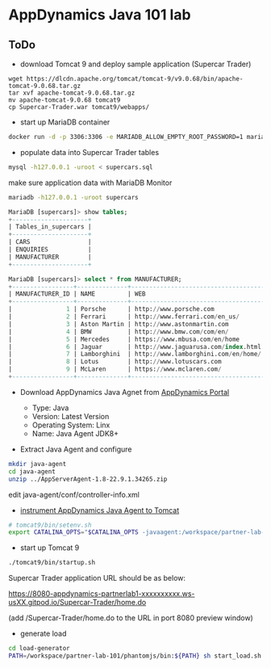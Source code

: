 # AppDynamics Java 101 lab

## ToDo

- download Tomcat 9 and deploy sample application (Supercar Trader)

```
wget https://dlcdn.apache.org/tomcat/tomcat-9/v9.0.68/bin/apache-tomcat-9.0.68.tar.gz
tar xvf apache-tomcat-9.0.68.tar.gz
mv apache-tomcat-9.0.68 tomcat9
cp Supercar-Trader.war tomcat9/webapps/
```

- start up MariaDB container

```bash
docker run -d -p 3306:3306 -e MARIADB_ALLOW_EMPTY_ROOT_PASSWORD=1 mariadb
```

- populate data into Supercar Trader tables

```bash
mysql -h127.0.0.1 -uroot < supercars.sql
```

make sure application data with MariaDB Monitor

```bash
mariadb -h127.0.0.1 -uroot supercars
```

```sql
MariaDB [supercars]> show tables;
+---------------------+
| Tables_in_supercars |
+---------------------+
| CARS                |
| ENQUIRIES           |
| MANUFACTURER        |
+---------------------+

MariaDB [supercars]> select * from MANUFACTURER;
+-----------------+--------------+-------------------------------------+---------------------+-----------------+-----------------+
| MANUFACTURER_ID | NAME         | WEB                                 | EMAIL               | SMLLOGO         | LRGLOGO         |
+-----------------+--------------+-------------------------------------+---------------------+-----------------+-----------------+
|               1 | Porsche      | http://www.porsche.com              | web@porsche.com     | Porsche.gif     | Porsche.png     |
|               2 | Ferrari      | http://www.ferrari.com/en_us/       | web@ferrari.com     | Ferrari.gif     | Ferrari.png     |
|               3 | Aston Martin | http://www.astonmartin.com          | web@astonmartin.com | AstonMartin.gif | AstonMartin.png |
|               4 | BMW          | http://www.bmw.com/com/en/          | web@bmw.com         | Bmw.gif         | Bmw.png         |
|               5 | Mercedes     | https://www.mbusa.com/en/home       | web@mbusa.com       | Mercedes.gif    | Mercedes.png    |
|               6 | Jaguar       | http://www.jaguarusa.com/index.html | web@jaguarusa.com   | Jaguar.gif      | Jaguar.png      |
|               7 | Lamborghini  | http://www.lamborghini.com/en/home/ | web@lamborghini.com | Lamborghini.gif | Lamborghini.png |
|               8 | Lotus        | http://www.lotuscars.com            | web@lotuscars.com   | Lotus.gif       | Lotus.png       |
|               9 | McLaren      | https://www.mclaren.com/            | web@mclaren.com     | McLaren.gif     | McLaren.png     |
+-----------------+--------------+-------------------------------------+---------------------+-----------------+-----------------+
```

- Download AppDynamics Java Agnet from [AppDynamics Portal](https://accounts.appdynamics.com/downloads)

    - Type: Java
    - Version: Latest Version
    - Operating System: Linx
    - Name: Java Agent JDK8+


- Extract Java Agent and configure

```bash
mkdir java-agent
cd java-agent
unzip ../AppServerAgent-1.8-22.9.1.34265.zip
```

edit java-agent/conf/controller-info.xml

- [instrument AppDynamics Java Agent to Tomcat](https://docs.appdynamics.com/appd/22.x/latest/en/application-monitoring/install-app-server-agents/java-agent/install-the-java-agent/agent-installation-by-java-framework/apache-tomcat-startup-settings#id-.ApacheTomcatStartupSettingsv22.1-InstrumentApacheTomcat)

```bash
# tomcat9/bin/setenv.sh
export CATALINA_OPTS="$CATALINA_OPTS -javaagent:/workspace/partner-lab-101/java-agent/javaagent.jar"
```

- start up Tomcat 9

```bash
./tomcat9/bin/startup.sh
```

Supercar Trader application URL should be as below:

https://8080-appdynamics-partnerlab1-xxxxxxxxxx.ws-usXX.gitpod.io/Supercar-Trader/home.do

(add /Supercar-Trader/home.do to the URL in port 8080 preview window)

- generate load 

```bash
cd load-generator
PATH=/workspace/partner-lab-101/phantomjs/bin:${PATH} sh start_load.sh
```
